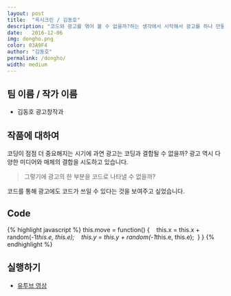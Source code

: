 ```yaml
---
layout: post
title:  "옥시크린 / 김동호"
description: "코드와 광고를 엮어 볼 수 없을까?하는 생각에서 시작해서 광고를 하나 만들어 보고 싶었습니다.. "
date:   2016-12-06
img: dongho.png
color: 03A9F4
author: "김동호"
permalink: /dongho/
width: medium
---
```

## 팀 이름 / 작가 이름
- 김동호 광고창작과


## 작품에 대하여

코딩이 점점 더 중요해지는 시기에 과연 광고는 코딩과 결합될 수 없을까?
광고 역시 다양한 미디어와 매체의 결합을 시도하고 있습니다.

<blockquote>
그렇기에 광고의 한 부분을 코드로 나타낼 수 없을까?
</blockquote>

코드를 통해 광고에도 코드가 쓰일 수 있다는 것을 보여주고 싶었습니다.


## Code
{% highlight javascript %}
this.move = function() {
   this.x = this.x + random(-1*this.e, this.e);
   this.y = this.y + random(-1*this.e, this.e);
 }
}
{% endhighlight %}



## 실행하기
- [유투브 영상](https://www.youtube.com/watch?v=ZwVySmuat-8)
